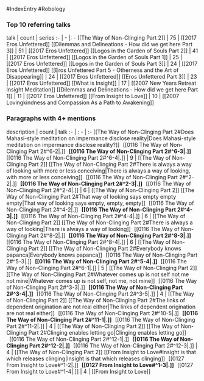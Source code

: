 #IndexEntry #Robology

### Top 10 referring talks
talk | count | series
:- | - |: -
[[The Way of Non-Clinging Part 2]] | 75 | [[2017 Eros Unfettered]]
[[Dilemmas and Delineations - How did we get here Part 3]] | 51 | [[2017 Eros Unfettered]]
[[Logos in the Garden of Souls Part 2]] | 41 | [[2017 Eros Unfettered]]
[[Logos in the Garden of Souls Part 1]] | 25 | [[2017 Eros Unfettered]]
[[Logos in the Garden of Souls Part 3]] | 24 | [[2017 Eros Unfettered]]
[[Eros Unfettered Part 5 - Otherness and the Art of Disappearing]] | 24 | [[2017 Eros Unfettered]]
[[Eros Unfettered Part 3]] | 23 | [[2017 Eros Unfettered]]
[[What is Insight]] | 17 | [[2007 New Years Retreat Insight Meditation]]
[[Dilemmas and Delineations - How did we get here Part 1]] | 11 | [[2017 Eros Unfettered]]
[[From Insight to Love]] | 10 | [[2007 Lovingkindness and Compassion As a Path to Awakening]]

### Paragraphs with 4+ mentions
description | count | talk
:- | : - | :-
[[The Way of Non-Clinging Part 2#Does Mahasi-style meditation on impermance disclose reality\|Does Mahasi-style meditation on impermance disclose reality?]] &nbsp;&nbsp;[[0116 The Way of Non-Clinging Part 2#^6-2\|.]] &nbsp; **[[0116 The Way of Non-Clinging Part 2#^6-3\|.]]** &nbsp; [[0116 The Way of Non-Clinging Part 2#^6-4\|.]] | 9 | [[The Way of Non-Clinging Part 2]]
[[The Way of Non-Clinging Part 2#There is always a way of looking with more or less conceiving\|There is always a way of looking, with more or less conceiving]] &nbsp;&nbsp;[[0116 The Way of Non-Clinging Part 2#^2-2\|.]] &nbsp; **[[0116 The Way of Non-Clinging Part 2#^2-3\|.]]** &nbsp; [[0116 The Way of Non-Clinging Part 2#^2-4\|.]] | 6 | [[The Way of Non-Clinging Part 2]]
[[The Way of Non-Clinging Part 2#That way of looking says empty empty empty\|That way of looking says empty, empty, empty]] &nbsp;&nbsp;[[0116 The Way of Non-Clinging Part 2#^4-2\|.]] &nbsp; **[[0116 The Way of Non-Clinging Part 2#^4-3\|.]]** &nbsp; [[0116 The Way of Non-Clinging Part 2#^4-4\|.]] | 6 | [[The Way of Non-Clinging Part 2]]
[[The Way of Non-Clinging Part 2#There is always a way of looking\|There is always a way of looking]] &nbsp;&nbsp;[[0116 The Way of Non-Clinging Part 2#^8-2\|.]] &nbsp; **[[0116 The Way of Non-Clinging Part 2#^8-3\|.]]** &nbsp; [[0116 The Way of Non-Clinging Part 2#^8-4\|.]] | 6 | [[The Way of Non-Clinging Part 2]]
[[The Way of Non-Clinging Part 2#Everybody knows papanca\|Everybody knows papanca]] &nbsp;&nbsp;[[0116 The Way of Non-Clinging Part 2#^5-3\|.]] &nbsp; **[[0116 The Way of Non-Clinging Part 2#^5-4\|.]]** &nbsp; [[0116 The Way of Non-Clinging Part 2#^6-1\|.]] | 5 | [[The Way of Non-Clinging Part 2]]
[[The Way of Non-Clinging Part 2#Whatever comes up is not self not me not mine\|Whatever comes up is not self, not me, not mine]] &nbsp;&nbsp;[[0116 The Way of Non-Clinging Part 2#^3-3\|.]] &nbsp; **[[0116 The Way of Non-Clinging Part 2#^3-4\|.]]** &nbsp; [[0116 The Way of Non-Clinging Part 2#^3-5\|.]] | 4 | [[The Way of Non-Clinging Part 2]]
[[The Way of Non-Clinging Part 2#The links of dependent origination are not real either\|The links of dependent origination are not real either]] &nbsp;&nbsp;[[0116 The Way of Non-Clinging Part 2#^10-5\|.]] &nbsp; **[[0116 The Way of Non-Clinging Part 2#^11-1\|.]]** &nbsp; [[0116 The Way of Non-Clinging Part 2#^11-2\|.]] | 4 | [[The Way of Non-Clinging Part 2]]
[[The Way of Non-Clinging Part 2#Clinging enables letting go\|Clinging enables letting go]] &nbsp;&nbsp;[[0116 The Way of Non-Clinging Part 2#^12-1\|.]] &nbsp; **[[0116 The Way of Non-Clinging Part 2#^12-2\|.]]** &nbsp; [[0116 The Way of Non-Clinging Part 2#^12-3\|.]] | 4 | [[The Way of Non-Clinging Part 2]]
[[From Insight to Love#Insight is that which releases clinging\|Insight is that which releases clinging]] &nbsp;&nbsp;[[0127 From Insight to Love#^1-2\|.]] &nbsp; **[[0127 From Insight to Love#^1-3\|.]]** &nbsp; [[0127 From Insight to Love#^1-4\|.]] | 4 | [[From Insight to Love]]

